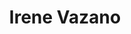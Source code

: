 ---
authors:
- ireprueba
title: Irene Vazano
bio: ""
education:
email: "irene.vazano@metadocencia.org"
interests:
weight: 18
organizations:
- name: Irene Vazano
  url: https://www.stanford.edu/
- role:
social:
- icon: envelope
  icon_pack: fas
  link: "mailto:irene.vazano@metadocencia.org"
- icon: twitter
  icon_pack: fab
  link: https://twitter.com/ni_airo
- icon: github
  icon_pack: fab
  link: https://github.com/4iro
- icon: orcid
  icon_pack: ai
  link: https://orcid.org/0000-0002-0912-2501
superuser: false
user_groups:
- Colaboradores externos
---